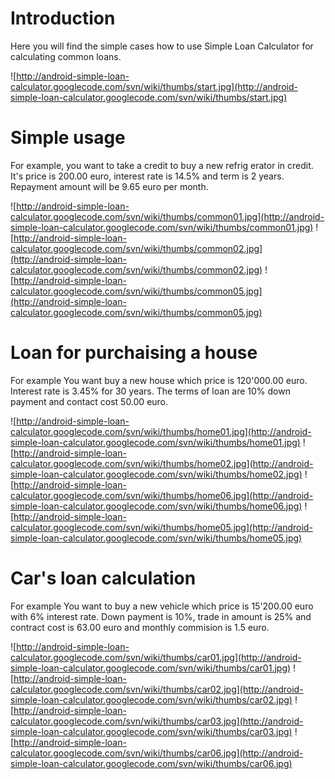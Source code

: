 # Introduction #

Here you will find the simple cases how to use Simple Loan Calculator for calculating common loans.

![http://android-simple-loan-calculator.googlecode.com/svn/wiki/thumbs/start.jpg](http://android-simple-loan-calculator.googlecode.com/svn/wiki/thumbs/start.jpg)


# Simple usage #

For example, you want to take a credit to buy a new refrig
erator in credit. It's price is 200.00 euro, interest rate is 14.5%  and term is 2 years. Repayment amount will be 9.65 euro per month.

![http://android-simple-loan-calculator.googlecode.com/svn/wiki/thumbs/common01.jpg](http://android-simple-loan-calculator.googlecode.com/svn/wiki/thumbs/common01.jpg) ![http://android-simple-loan-calculator.googlecode.com/svn/wiki/thumbs/common02.jpg](http://android-simple-loan-calculator.googlecode.com/svn/wiki/thumbs/common02.jpg) ![http://android-simple-loan-calculator.googlecode.com/svn/wiki/thumbs/common05.jpg](http://android-simple-loan-calculator.googlecode.com/svn/wiki/thumbs/common05.jpg)

# Loan for purchaising a house #

For example You want buy a new house which price is 120'000.00 euro. Interest rate is 3.45% for 30 years. The terms of loan are 10% down payment and contact cost 50.00 euro.

![http://android-simple-loan-calculator.googlecode.com/svn/wiki/thumbs/home01.jpg](http://android-simple-loan-calculator.googlecode.com/svn/wiki/thumbs/home01.jpg) ![http://android-simple-loan-calculator.googlecode.com/svn/wiki/thumbs/home02.jpg](http://android-simple-loan-calculator.googlecode.com/svn/wiki/thumbs/home02.jpg) ![http://android-simple-loan-calculator.googlecode.com/svn/wiki/thumbs/home06.jpg](http://android-simple-loan-calculator.googlecode.com/svn/wiki/thumbs/home06.jpg) ![http://android-simple-loan-calculator.googlecode.com/svn/wiki/thumbs/home05.jpg](http://android-simple-loan-calculator.googlecode.com/svn/wiki/thumbs/home05.jpg)

# Car's loan calculation #
For example You want to buy a new vehicle which price is 15'200.00 euro with 6% interest rate. Down payment is 10%, trade in amount is 25% and contract cost is 63.00 euro and monthly commision is 1.5 euro.



![http://android-simple-loan-calculator.googlecode.com/svn/wiki/thumbs/car01.jpg](http://android-simple-loan-calculator.googlecode.com/svn/wiki/thumbs/car01.jpg) ![http://android-simple-loan-calculator.googlecode.com/svn/wiki/thumbs/car02.jpg](http://android-simple-loan-calculator.googlecode.com/svn/wiki/thumbs/car02.jpg) ![http://android-simple-loan-calculator.googlecode.com/svn/wiki/thumbs/car03.jpg](http://android-simple-loan-calculator.googlecode.com/svn/wiki/thumbs/car03.jpg) ![http://android-simple-loan-calculator.googlecode.com/svn/wiki/thumbs/car06.jpg](http://android-simple-loan-calculator.googlecode.com/svn/wiki/thumbs/car06.jpg)